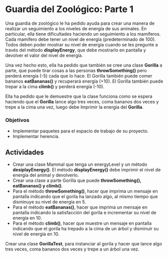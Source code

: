 # Guardia del Zoológico: Parte 1
Una guardia de zoológico le ha pedido ayuda para crear una manera de realizar un seguimiento a los niveles de energía de sus animales. En particular, ella tiene dificultades haciendo un seguimiento a los mamíferos. Cada mamífero debe tener un nivel de energía (predeterminado de 100). Todos deben poder mostrar su nivel de energía cuando se les pregunte a través del método **displayEnergy**, que debe mostrarlo en pantalla y devolver el valor del nivel de energía.

Una vez hecho esto, ella ha pedido que también se cree una clase **Gorilla** a parte, que puede tirar cosas a las personas **throwSomething()** pero perderá energía (-5) cada que lo hace. El Gorilla también puede comer bananos **eatBananas()** y recuperará energía (+10). El Gorilla también puede trepar a la cima **climb()** y perderá energía (-10).

Ella ha pedido que le demuestre que la clase funciona como se espera haciendo que el **Gorilla** lance algo tres veces, coma bananos dos veces y trepe a la cima una vez, luego debe Imprimir la energía del **Gorilla**.

### Objetivos
- Implementar paquetes para el espacio de trabajo de su proyecto.
- Implementar herencia.

## Actividades
- Crear una clase Mammal que tenga un energyLevel y un  método **desiplayEnergy()**. El método **displayEnergy()** debe imprimir el nivel de energía del animal y devolverlo.
- Crear una clase a parte Gorilla que puede **throwSomething(), eatBananas() y climb()**.
- Para el método **throwSomething()**, hacer que imprima un mensaje en pantalla indicando que el gorila ha lanzado algo, al mismo tiempo que disminuye su nivel de energía en 5.
- Para el método **eatBananas()**, hacer que imprima un mensaje en pantalla indicando la satisfacción del gorila e incrementar su nivel de energía en 10.
- Para el método **climb()**, hacer que muestre un mensaje en pantalla indicando que el gorila ha trepado a la cima de un árbol y disminuir su nivel de energía en 10.

Crear una clase **GorillaTest**, para instanciar al gorila y hacer que lance algo tres veces, coma bananos dos veces y trepe a un árbol una vez.